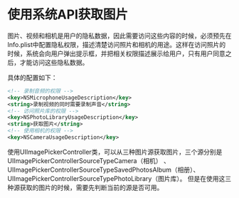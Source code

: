 # 使用系统API获取图片

图片、视频和相机是用户的隐私数据，因此需要访问这些内容的时候，必须预先在Info.plist中配置隐私权限，描述清楚访问照片和相机的用途。这样在访问照片的时候，系统会向用户弹出提示框，并把相关权限描述展示给用户，只有用户同意之后，才能访问这些隐私数据。

具体的配置如下：


```xml
<!-- 录制音频的权限 -->
<key>NSMicrophoneUsageDescription</key>
<string>录制视频的同时需要录制声音</string>
<!-- 访问照片库的权限 -->
<key>NSPhotoLibraryUsageDescription</key>
<string>获取图片</string>
<!-- 使用相机的权限 -->
<key>NSCameraUsageDescription</key>
```




使用UIImagePickerController类，可以从三种图片源获取图片，三个源分别是UIImagePickerControllerSourceTypeCamera（相机）
、UIImagePickerControllerSourceTypeSavedPhotosAlbum（相册）、UIImagePickerControllerSourceTypePhotoLibrary（图片库）。
但是在使用这三种源获取的图片的时候，需要先判断当前的源是否可用。


```

```

